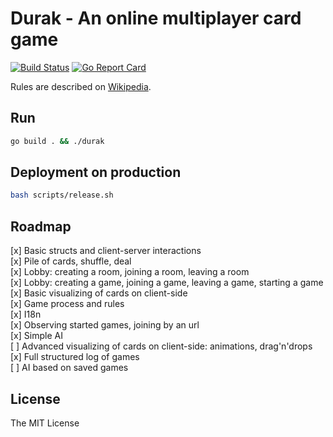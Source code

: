 # Durak - An online multiplayer card game

[![Build Status](https://travis-ci.org/rnixik/durak.svg?branch=master)](https://travis-ci.org/rnixik/durak) [![Go Report Card](https://goreportcard.com/badge/github.com/rnixik/durak)](https://goreportcard.com/report/github.com/rnixik/durak)

Rules are described on [Wikipedia](https://en.wikipedia.org/wiki/Durak).

## Run

```bash
go build . && ./durak
```

## Deployment on production

```bash
bash scripts/release.sh
```

## Roadmap

[x] Basic structs and client-server interactions  
[x] Pile of cards, shuffle, deal  
[x] Lobby: creating a room, joining a room, leaving a room  
[x] Lobby: creating a game, joining a game, leaving a game, starting a game  
[x] Basic visualizing of cards on client-side  
[x] Game process and rules  
[x] I18n  
[x] Observing started games, joining by an url  
[x] Simple AI  
[ ] Advanced visualizing of cards on client-side: animations, drag'n'drops  
[x] Full structured log of games  
[ ] AI based on saved games  

## License

The MIT License
